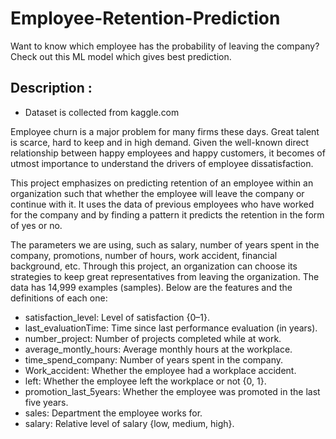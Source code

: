 # Employee-Retention-Prediction
Want to know which employee has the probability of leaving the company? Check out this ML model which gives best prediction.


## Description : 
- Dataset is collected from kaggle.com

Employee churn is a major problem for many firms these days. Great talent is scarce, hard to keep and in high demand. Given the well-known direct relationship between happy employees and happy customers, it becomes of utmost importance to understand the drivers of employee dissatisfaction.

This project emphasizes on predicting retention of an employee within an organization such that whether the employee will leave the company or continue with it. It uses the data of previous employees who have worked for the company and by finding a pattern it predicts the retention in the form of yes or no.

The parameters we are using, such as salary, number of years spent in the company, promotions, number of hours, work accident, financial background, etc. Through this project, an organization can choose its strategies to keep great representatives from leaving the organization. The data has 14,999 examples (samples). Below are the features and the definitions of each one:

- satisfaction_level: Level of satisfaction {0–1}.
- last_evaluationTime: Time since last performance evaluation (in years).
- number_project: Number of projects completed while at work.
- average_montly_hours: Average monthly hours at the workplace.
- time_spend_company: Number of years spent in the company.
- Work_accident: Whether the employee had a workplace accident.
- left: Whether the employee left the workplace or not {0, 1}.
- promotion_last_5years: Whether the employee was promoted in the last five years.
- sales: Department the employee works for.
- salary: Relative level of salary {low, medium, high}.
